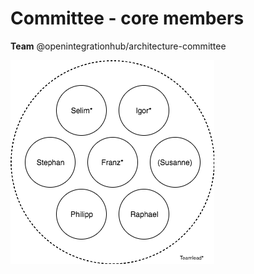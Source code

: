 # Committee - core members
**Team** @openintegrationhub/architecture-committee

![Commitee of Architecture](CoA.png)
